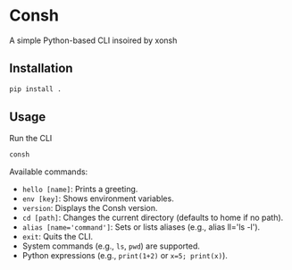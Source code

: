 # Consh
A simple Python-based CLI insoired by xonsh

## Installation
```bash
pip install .
```

## Usage 
Run the CLI
```bash
consh
```
Available commands:
- `hello [name]`: Prints a greeting.
- `env [key]`: Shows environment variables.
- `version`: Displays the Consh version.
- `cd [path]`: Changes the current directory (defaults to home if no path).
- `alias [name='command']`: Sets or lists aliases (e.g., alias ll='ls -l').
- `exit`: Quits the CLI.
- System commands (e.g., `ls`, `pwd`) are supported.
- Python expressions (e.g., `print(1+2)` or `x=5; print(x)`).
